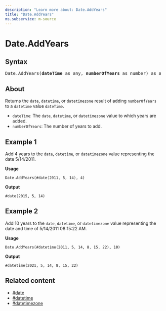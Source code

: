```yaml
---
description: "Learn more about: Date.AddYears"
title: "Date.AddYears"
ms.subservice: m-source
---
```

# Date.AddYears

## Syntax

<pre>
Date.AddYears(<b>dateTime</b> as any, <b>numberOfYears</b> as number) as any
</pre>

## About

Returns the `date`, `datetime`, or `datetimezone` result of adding `numberOfYears` to a `datetime` value `dateTime`.

* `dateTime`: The `date`, `datetime`, or `datetimezone` value to which years are added.
* `numberOfYears`: The number of years to add.

## Example 1

Add 4 years to the `date`, `datetime`, or `datetimezone` value representing the date 5/14/2011.

**Usage**

```powerquery-m
Date.AddYears(#date(2011, 5, 14), 4)
```

**Output**

`#date(2015, 5, 14)`

## Example 2

Add 10 years to the `date`, `datetime`, or `datetimezone` value representing the date and time of 5/14/2011 08:15:22 AM.

**Usage**

```powerquery-m
Date.AddYears(#datetime(2011, 5, 14, 8, 15, 22), 10)
```

**Output**

`#datetime(2021, 5, 14, 8, 15, 22)`

## Related content

* [#date](sharpdate.md)
* [#datetime](sharpdatetime.md)
* [#datetimezone](sharpdatetimezone.md)
